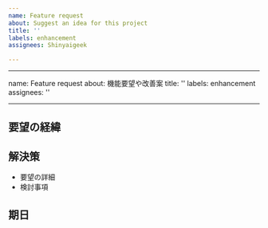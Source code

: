 ```yaml
---
name: Feature request
about: Suggest an idea for this project
title: ''
labels: enhancement
assignees: Shinyaigeek

---
```


---
name: Feature request
about: 機能要望や改善案
title: ''
labels: enhancement
assignees: ''

---

## 要望の経緯


## 解決策
* 要望の詳細
* 検討事項


## 期日
